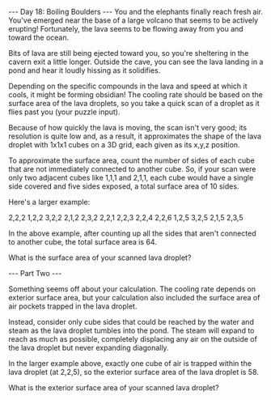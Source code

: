--- Day 18: Boiling Boulders ---
You and the elephants finally reach fresh air. You've emerged near the base of a
large volcano that seems to be actively erupting! Fortunately, the lava seems to
be flowing away from you and toward the ocean.

Bits of lava are still being ejected toward you, so you're sheltering in the
cavern exit a little longer. Outside the cave, you can see the lava landing in a
pond and hear it loudly hissing as it solidifies.

Depending on the specific compounds in the lava and speed at which it cools, it
might be forming obsidian! The cooling rate should be based on the surface area
of the lava droplets, so you take a quick scan of a droplet as it flies past you
(your puzzle input).

Because of how quickly the lava is moving, the scan isn't very good; its
resolution is quite low and, as a result, it approximates the shape of the lava
droplet with 1x1x1 cubes on a 3D grid, each given as its x,y,z position.

To approximate the surface area, count the number of sides of each cube that are
not immediately connected to another cube. So, if your scan were only two
adjacent cubes like 1,1,1 and 2,1,1, each cube would have a single side covered
and five sides exposed, a total surface area of 10 sides.

Here's a larger example:

2,2,2
1,2,2
3,2,2
2,1,2
2,3,2
2,2,1
2,2,3
2,2,4
2,2,6
1,2,5
3,2,5
2,1,5
2,3,5

In the above example, after counting up all the sides that aren't connected to
another cube, the total surface area is 64.

What is the surface area of your scanned lava droplet?

--- Part Two ---

Something seems off about your calculation. The cooling rate depends on exterior
surface area, but your calculation also included the surface area of air pockets
trapped in the lava droplet.

Instead, consider only cube sides that could be reached by the water and steam
as the lava droplet tumbles into the pond. The steam will expand to reach as
much as possible, completely displacing any air on the outside of the lava
droplet but never expanding diagonally.

In the larger example above, exactly one cube of air is trapped within the lava
droplet (at 2,2,5), so the exterior surface area of the lava droplet is 58.

What is the exterior surface area of your scanned lava droplet?
